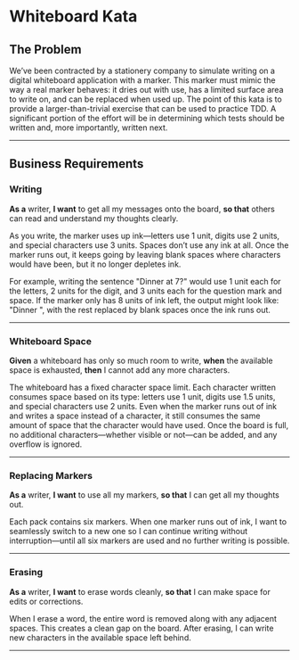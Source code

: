 # Whiteboard Kata

## The Problem

We’ve been contracted by a stationery company to simulate writing on a digital whiteboard application with a marker. This marker must mimic the way a real marker behaves: it dries out with use, has a limited surface area to write on, and can be replaced when used up. The point of this kata is to provide a larger-than-trivial exercise that can be used to practice TDD. A significant portion of the effort will be in determining which tests should be written and, more importantly, written next.


---

## Business Requirements

### Writing

**As a** writer, **I want** to get all my messages onto the board, **so that** others can read and understand my thoughts clearly.

As you write, the marker uses up ink—letters use 1 unit, digits use 2 units, and special characters use 3 units. Spaces don’t use any ink at all. Once the marker runs out, it keeps going by leaving blank spaces where characters would have been, but it no longer depletes ink.

For example, writing the sentence "Dinner at 7?" would use 1 unit each for the letters, 2 units for the digit, and 3 units each for the question mark and space. If the marker only has 8 units of ink left, the output might look like: "Dinner  ", with the rest replaced by blank spaces once the ink runs out.

---

### Whiteboard Space

**Given** a whiteboard has only so much room to write, **when** the available space is exhausted, **then** I cannot add any more characters.

The whiteboard has a fixed character space limit. Each character written consumes space based on its type: letters use 1 unit, digits use 1.5 units, and special characters use 2 units. Even when the marker runs out of ink and writes a space instead of a character, it still consumes the same amount of space that the character would have used. Once the board is full, no additional characters—whether visible or not—can be added, and any overflow is ignored.

---

### Replacing Markers

**As a** writer, **I want** to use all my markers, **so that** I can get all my thoughts out.

Each pack contains six markers. When one marker runs out of ink, I want to seamlessly switch to a new one so I can continue writing without interruption—until all six markers are used and no further writing is possible.

---

### Erasing

**As a** writer, **I want** to erase words cleanly, **so that** I can make space for edits or corrections.

When I erase a word, the entire word is removed along with any adjacent spaces. This creates a clean gap on the board. After erasing, I can write new characters in the available space left behind.

---